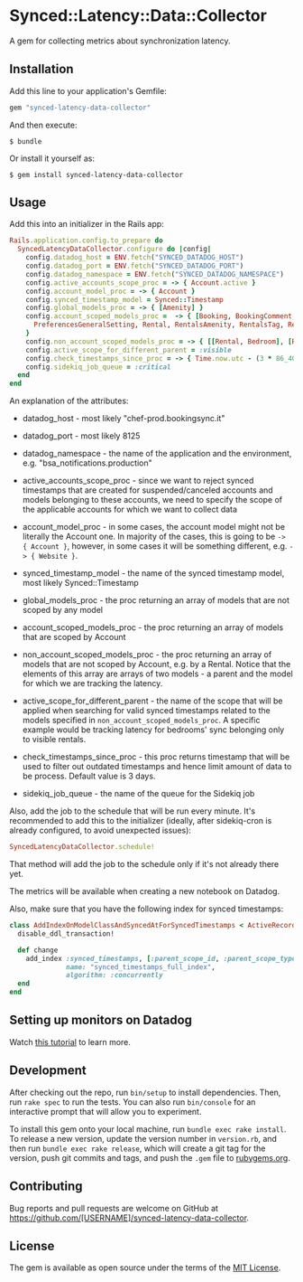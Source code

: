 # Synced::Latency::Data::Collector

A gem for collecting metrics about synchronization latency.

## Installation

Add this line to your application's Gemfile:

```ruby
gem "synced-latency-data-collector"
```

And then execute:

    $ bundle

Or install it yourself as:

    $ gem install synced-latency-data-collector

## Usage

Add this into an initializer in the Rails app:

``` rb
Rails.application.config.to_prepare do
  SyncedLatencyDataCollector.configure do |config|
    config.datadog_host = ENV.fetch("SYNCED_DATADOG_HOST")
    config.datadog_port = ENV.fetch("SYNCED_DATADOG_PORT")
    config.datadog_namespace = ENV.fetch("SYNCED_DATADOG_NAMESPACE")
    config.active_accounts_scope_proc = -> { Account.active }
    config.account_model_proc = -> { Account }
    config.synced_timestamp_model = Synced::Timestamp
    config.global_models_proc = -> { [Amenity] }
    config.account_scoped_models_proc =  -> { [Booking, BookingComment, BookingsFee, BookingsTag, Client, Payment, Photo,
      PreferencesGeneralSetting, Rental, RentalsAmenity, RentalsTag, Review, Source]
    }
    config.non_account_scoped_models_proc = -> { [[Rental, Bedroom], [Rental, Bathroom]] }
    config.active_scope_for_different_parent = :visible
    config.check_timestamps_since_proc = -> { Time.now.utc - (3 * 86_400) }
    config.sidekiq_job_queue = :critical
  end
end
```

An explanation of the attributes:

* datadog_host - most likely "chef-prod.bookingsync.it"

* datadog_port - most likely 8125

* datadog_namespace - the name of the application and the environment, e.g. "bsa_notifications.production"

* active_accounts_scope_proc - since we want to reject synced timestamps that are created for suspended/canceled accounts and models belonging to these accounts, we need to specify the scope of the applicable accounts for which we want to collect data

* account_model_proc - in some cases, the account model might not be literally the Account one. In majority of the cases, this is going to be `-> { Account }`, however, in some cases it will be something different, e.g. `-> { Website }`.

* synced_timestamp_model - the name of the synced timestamp model, most likely Synced::Timestamp

* global_models_proc - the proc returning an array of models that are not scoped by any model

* account_scoped_models_proc - the proc returning an array of models that are scoped by Account

* non_account_scoped_models_proc - the proc returning an array of models that are not scoped by Account, e.g. by a Rental. Notice that the elements of this array are arrays of two models - a parent and the model for which we are tracking the latency.

* active_scope_for_different_parent - the name of the scope that will be applied when searching for valid synced timestamps related to the models specified in `non_account_scoped_models_proc`. A specific example would be tracking latency for bedrooms' sync belonging only to visible rentals.

* check_timestamps_since_proc - this proc returns timestamp that will be used to filter out outdated timestamps and hence limit amount of data to be process. Default value is 3 days.

* sidekiq_job_queue - the name of the queue for the Sidekiq job


Also, add the job to the schedule that will be run every minute. It's recommended to add this to the initializer (ideally, after sidekiq-cron is already configured, to avoid unexpected issues):

``` rb
SyncedLatencyDataCollector.schedule!
```

That method will add the job to the schedule only if it's not already there yet.

The metrics will be available when creating a new notebook on Datadog.

Also, make sure that you have the following index for synced timestamps:

``` rb
class AddIndexOnModelClassAndSyncedAtForSyncedTimestamps < ActiveRecord::Migration[5.1]
  disable_ddl_transaction!

  def change
    add_index :synced_timestamps, [:parent_scope_id, :parent_scope_type, :model_class, :synced_at],
              name: "synced_timestamps_full_index",
              algorithm: :concurrently
  end
end

```

## Setting up monitors on Datadog

Watch [this tutorial](https://share.getcloudapp.com/lluyJwAv) to learn more.

## Development

After checking out the repo, run `bin/setup` to install dependencies. Then, run `rake spec` to run the tests. You can also run `bin/console` for an interactive prompt that will allow you to experiment.

To install this gem onto your local machine, run `bundle exec rake install`. To release a new version, update the version number in `version.rb`, and then run `bundle exec rake release`, which will create a git tag for the version, push git commits and tags, and push the `.gem` file to [rubygems.org](https://rubygems.org).

## Contributing

Bug reports and pull requests are welcome on GitHub at https://github.com/[USERNAME]/synced-latency-data-collector.

## License

The gem is available as open source under the terms of the [MIT License](https://opensource.org/licenses/MIT).
